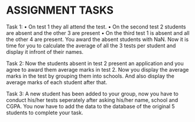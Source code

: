 # ASSIGNMENT TASKS

Task 1:
•	On test 1 they all attend the test.
•	On the second test 2 students are absent and the other 3 are present
•	On the third test 1 is absent and all the other 4 are present.
You award the absent students with NaN. Now it is time for you to calculate the average of all the 3 tests per student and display it infront of their names.

Task 2:
Now the students absent in test 2 present an application and you agree to award them average marks in test 2. Now you display the average marks in the test by grouping them into schools. And also display the average marks of each student after that.

Task 3:
A new student has been added to your group, now you have to conduct his/her tests seperately after asking his/her name, school and CGPA. You now have to add the data to the database of the original 5 students to complete your task.
